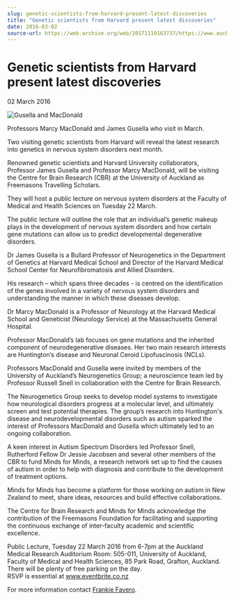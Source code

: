 ```yaml
---
slug: genetic-scientists-from-harvard-present-latest-discoveries
title: "Genetic scientists from Harvard present latest discoveries"
date: 2016-03-02
source-url: https://web.archive.org/web/20171119163737/https://www.auckland.ac.nz/en/about/news-events-and-notices/news/news-2016/03/genetic-scientists-from-harvard-present-latest-discoveries.html
---
```

Genetic scientists from Harvard present latest discoveries
==========================================================

02 March 2016

![Gusella and MacDonald](https://www.auckland.ac.nz/en/about/news-events-and-notices/news/news-2016/03/genetic-scientists-from-harvard-present-latest-discoveries/_jcr_content/par/textimage/image.img.jpg/1458082513594.jpg "Gusella and MacDonald")

Professors Marcy MacDonald and James Gusella who visit in March.

Two visiting genetic scientists from Harvard will reveal the latest research into genetics in nervous system disorders next month.

Renowned genetic scientists and Harvard University collaborators, Professor James Gusella and Professor Marcy MacDonald, will be visiting the Centre for Brain Research (CBR) at the University of Auckland as Freemasons Travelling Scholars.

They will host a public lecture on nervous system disorders at the Faculty of Medical and Health Sciences on Tuesday 22 March.

The public lecture will outline the role that an individual’s genetic makeup plays in the development of nervous system disorders and how certain gene mutations can allow us to predict developmental degenerative disorders.

Dr James Gusella is a Bullard Professor of Neurogenetics in the Department of Genetics at Harvard Medical School and Director of the Harvard Medical School Center for Neurofibromatosis and Allied Disorders.

His research – which spans three decades - is centred on the identification of the genes involved in a variety of nervous system disorders and understanding the manner in which these diseases develop.

Dr Marcy MacDonald is a Professor of Neurology at the Harvard Medical School and Geneticist (Neurology Service) at the Massachusetts General Hospital.

Professor MacDonald’s lab focuses on gene mutations and the inherited component of neurodegenerative diseases. Her two main research interests are Huntington’s disease and Neuronal Ceroid Lipofuscinosis (NCLs).

Professors MacDonald and Gusella were invited by members of the University of Auckland’s Neurogenetics Group; a neuroscience team led by Professor Russell Snell in collaboration with the Centre for Brain Research.

The Neurogenetics Group seeks to develop model systems to investigate how neurological disorders progress at a molecular level, and ultimately screen and test potential therapies. The group’s research into Huntington's disease and neurodevelopmental disorders such as autism sparked the interest of Professors MacDonald and Gusella which ultimately led to an ongoing collaboration.

A keen interest in Autism Spectrum Disorders led Professor Snell, Rutherford Fellow Dr Jessie Jacobsen and several other members of the CBR to fund Minds for Minds, a research network set up to find the causes of autism in order to help with diagnosis and contribute to the development of treatment options.

Minds for Minds has become a platform for those working on autism in New Zealand to meet, share ideas, resources and build effective collaborations.

The Centre for Brain Research and Minds for Minds acknowledge the contribution of the Freemasons Foundation for facilitating and supporting the continuous exchange of inter-faculty academic and scientific excellence.

  
Public Lecture, Tuesday 22 March 2016 from 6-7pm at the Auckland Medical Research Auditorium Room: 505-011, University of Auckland, Faculty of Medical and Health Sciences, 85 Park Road, Grafton, Auckland. There will be plenty of free parking on the day.  
RSVP is essential at www.eventbrite.co.nz

For more information contact [Frankie Favero](mailto:f.favero@auckland.ac.nz).
